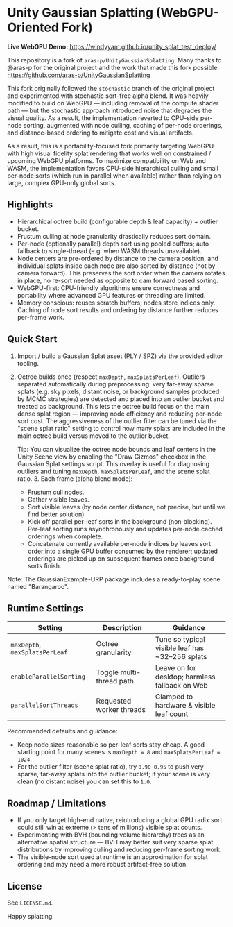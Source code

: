 # Unity Gaussian Splatting (WebGPU-Oriented Fork)

**Live WebGPU Demo:** https://windyyam.github.io/unity_splat_test_deploy/

This repository is a fork of `aras-p/UnityGaussianSplatting`. Many thanks to @aras-p for the original project and the work that made this fork possible: https://github.com/aras-p/UnityGaussianSplatting

This fork originally followed the `stochastic` branch of the original project and experimented with stochastic sort-free alpha blend. It was heavily modified to build on WebGPU — including removal of the compute shader path — but the stochastic approach introduced noise that degrades the visual quality. As a result, the implementation reverted to CPU-side per-node sorting, augmented with node culling, caching of per-node orderings, and distance-based ordering to mitigate cost and visual artifacts.

As a result, this is a portability-focused fork primarily targeting WebGPU with high visual fidelity splat rendering that works well on constrained / upcoming WebGPU platforms. To maximize compatibility on Web and WASM, the implementation favors CPU-side hierarchical culling and small per-node sorts (which run in parallel when available) rather than relying on large, complex GPU-only global sorts.

## Highlights
- Hierarchical octree build (configurable depth & leaf capacity) + outlier bucket.
- Frustum culling at node granularity drastically reduces sort domain.
- Per-node (optionally parallel) depth sort using pooled buffers; auto fallback to single-thread (e.g. when WASM threads unavailable).
- Node centers are pre-ordered by distance to the camera position, and individual splats inside each node are also sorted by distance (not by camera forward). This preserves the sort order when the camera rotates in place, no re-sort needed as opposite to cam forward based sorting.
- WebGPU-first: CPU-friendly algorithms ensure correctness and portability where advanced GPU features or threading are limited.
- Memory conscious: reuses scratch buffers; nodes store indices only. Caching of node sort results and ordering by distance further reduces per-frame work.

## Quick Start
1. Import / build a Gaussian Splat asset (PLY / SPZ) via the provided editor tooling.
2. Octree builds once (respect `maxDepth`, `maxSplatsPerLeaf`). Outliers separated automatically during preprocessing: very far-away sparse splats (e.g. sky pixels, distant noise, or background samples produced by MCMC strategies) are detected and placed into an outlier bucket and treated as background. This lets the octree build focus on the main dense splat region — improving node efficiency and reducing per-node sort cost. The aggressiveness of the outlier filter can be tuned via the "scene splat ratio" setting to control how many splats are included in the main octree build versus moved to the outlier bucket.

   Tip: You can visualize the octree node bounds and leaf centers in the Unity Scene view by enabling the "Draw Gizmos" checkbox in the Gaussian Splat settings script. This overlay is useful for diagnosing outliers and tuning `maxDepth`, `maxSplatsPerLeaf`, and the scene splat ratio.
   3. Each frame (alpha blend mode):
   - Frustum cull nodes.
   - Gather visible leaves.
   - Sort visible leaves (by node center distance, not precise, but until we find better solution).
   - Kick off parallel per-leaf sorts in the background (non‑blocking). Per-leaf sorting runs asynchronously and updates per-node cached orderings when complete.
   - Concatenate currently available per-node indices by leaves sort order into a single GPU buffer consumed by the renderer; updated orderings are picked up on subsequent frames once background sorts finish.

Note: The GaussianExample-URP package includes a ready-to-play scene named "Barangaroo".

## Runtime Settings
| Setting | Description | Guidance |
|---------|-------------|----------|
| `maxDepth`, `maxSplatsPerLeaf` | Octree granularity | Tune so typical visible leaf has ~32–256 splats |
| `enableParallelSorting` | Toggle multi-thread path | Leave on for desktop; harmless fallback on Web |
| `parallelSortThreads` | Requested worker threads | Clamped to hardware & visible leaf count |

Recommended defaults and guidance:
- Keep node sizes reasonable so per-leaf sorts stay cheap. A good starting point for many scenes is `maxDepth = 8` and `maxSplatsPerLeaf = 1024`.
- For the outlier filter (scene splat ratio), try `0.90`–`0.95` to push very sparse, far-away splats into the outlier bucket; if your scene is very clean (no distant noise) you can set this to `1.0`.

## Roadmap / Limitations
- If you only target high-end native, reintroducing a global GPU radix sort could still win at extreme (> tens of millions) visible splat counts.
- Experimenting with BVH (bounding volume hierarchy) trees as an alternative spatial structure — BVH may better suit very sparse splat distributions by improving culling and reducing per-frame sorting work.
- The visible-node sort used at runtime is an approximation for splat ordering and may need a more robust artifact-free solution.

## License
See `LICENSE.md`.

Happy splatting.
